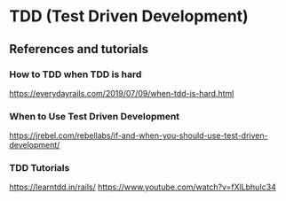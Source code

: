# TDD (Test Driven Development)

## References and tutorials

### How to TDD when TDD is hard 

<https://everydayrails.com/2019/07/09/when-tdd-is-hard.html>

### When to Use Test Driven Development
<https://jrebel.com/rebellabs/if-and-when-you-should-use-test-driven-development/>

### TDD Tutorials

<https://learntdd.in/rails/>
<https://www.youtube.com/watch?v=fXlLbhuIc34>
